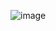 ![image](https://user-images.githubusercontent.com/73449300/183135594-2ad21b07-5974-422d-b9ed-671860572d98.png)

